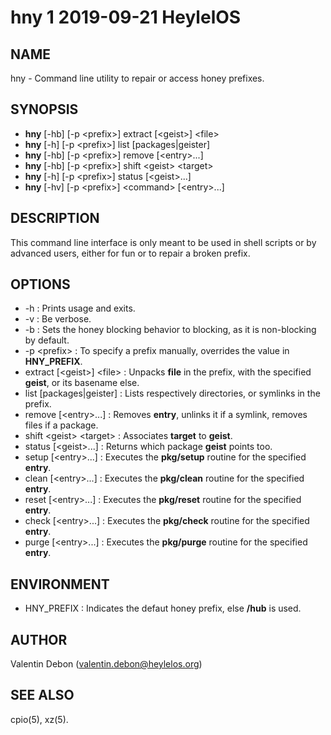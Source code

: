 # hny 1 2019-09-21 HeylelOS

## NAME
hny - Command line utility to repair or access honey prefixes.

## SYNOPSIS
- **hny** [-hb] [-p \<prefix\>] extract [\<geist\>] \<file\>
- **hny** [-h] [-p \<prefix\>] list [packages|geister]
- **hny** [-hb] [-p \<prefix\>] remove [\<entry\>...]
- **hny** [-hb] [-p \<prefix\>] shift \<geist\> \<target\>
- **hny** [-h] [-p \<prefix\>] status [\<geist\>...]
- **hny** [-hv] [-p \<prefix\>] \<command\> [\<entry\>...]

## DESCRIPTION
This command line interface is only meant to be used in shell scripts or by advanced users, either for fun or to repair a broken prefix.

## OPTIONS
- -h : Prints usage and exits.
- -v : Be verbose.
- -b : Sets the honey blocking behavior to blocking, as it is non-blocking by default.
- -p \<prefix\> : To specify a prefix manually, overrides the value in **HNY_PREFIX**.
- extract [\<geist\>] \<file\> : Unpacks **file** in the prefix, with the specified **geist**, or its basename else.
- list [packages|geister] : Lists respectively directories, or symlinks in the prefix.
- remove [\<entry\>...] : Removes **entry**, unlinks it if a symlink, removes files if a package.
- shift \<geist\> \<target\> : Associates **target** to **geist**.
- status [\<geist\>...] : Returns which package **geist** points too.
- setup [\<entry\>...] : Executes the **pkg/setup** routine for the specified **entry**.
- clean [\<entry\>...] : Executes the **pkg/clean** routine for the specified **entry**.
- reset [\<entry\>...] : Executes the **pkg/reset** routine for the specified **entry**.
- check [\<entry\>...] : Executes the **pkg/check** routine for the specified **entry**.
- purge [\<entry\>...] : Executes the **pkg/purge** routine for the specified **entry**.

## ENVIRONMENT
- HNY\_PREFIX : Indicates the defaut honey prefix, else **/hub** is used.

## AUTHOR
Valentin Debon (valentin.debon@heylelos.org)

## SEE ALSO
cpio(5), xz(5).

